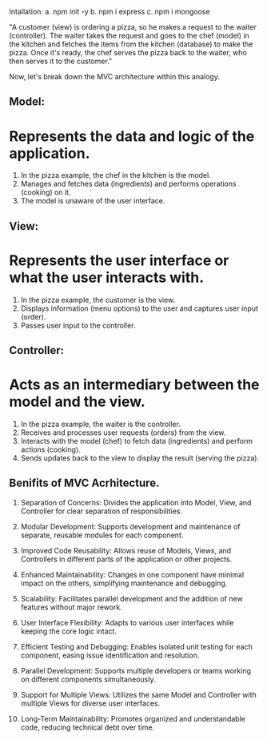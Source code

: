 Intallation:
    a. npm init -y
    b. npm i express
    c. npm i mongoose


"A customer (view) is ordering a pizza, so he makes a request to the waiter (controller). The waiter takes the request and goes to the chef (model) in the kitchen and fetches the items from the kitchen (database) to make the pizza. Once it's ready, the chef serves the pizza back to the waiter, who then serves it to the customer."

Now, let's break down the MVC architecture within this analogy.

## Model:

# Represents the data and logic of the application.
1. In the pizza example, the chef in the kitchen is the model.
2. Manages and fetches data (ingredients) and performs operations (cooking) on it.
3. The model is unaware of the user interface.

## View:

# Represents the user interface or what the user interacts with.
1. In the pizza example, the customer is the view.
2. Displays information (menu options) to the user and captures user input (order).
3. Passes user input to the controller.


## Controller:

# Acts as an intermediary between the model and the view.
1. In the pizza example, the waiter is the controller.
2. Receives and processes user requests (orders) from the view.
3. Interacts with the model (chef) to fetch data (ingredients) and perform actions (cooking).
4. Sends updates back to the view to display the result (serving the pizza).

## Benifits of MVC Acrhitecture.

1. Separation of Concerns:
Divides the application into Model, View, and Controller for clear separation of 
responsibilities.

2. Modular Development:
Supports development and maintenance of separate, reusable modules for each component.

3. Improved Code Reusability:
Allows reuse of Models, Views, and Controllers in different parts of the application or other projects.

4. Enhanced Maintainability:
Changes in one component have minimal impact on the others, simplifying maintenance and debugging.

5. Scalability:
Facilitates parallel development and the addition of new features without major rework.

6. User Interface Flexibility:
Adapts to various user interfaces while keeping the core logic intact.

7. Efficient Testing and Debugging:
Enables isolated unit testing for each component, easing issue identification and resolution.

8. Parallel Development:
Supports multiple developers or teams working on different components simultaneously.

9. Support for Multiple Views:
Utilizes the same Model and Controller with multiple Views for diverse user interfaces.

10. Long-Term Maintainability:
Promotes organized and understandable code, reducing technical debt over time.